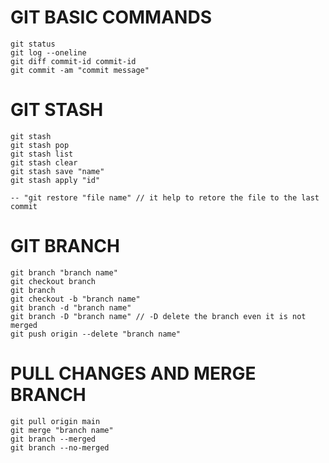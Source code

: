 # GIT BASIC COMMANDS
    git status
    git log --oneline
    git diff commit-id commit-id
    git commit -am "commit message"

# GIT STASH
    git stash
    git stash pop
    git stash list
    git stash clear
    git stash save "name"
    git stash apply "id"

    -- "git restore "file name" // it help to retore the file to the last commit

# GIT BRANCH
    git branch "branch name"
    git checkout branch
    git branch
    git checkout -b "branch name"
    git branch -d "branch name"
    git branch -D "branch name" // -D delete the branch even it is not merged
    git push origin --delete "branch name"

# PULL CHANGES AND MERGE BRANCH
    git pull origin main
    git merge "branch name"
    git branch --merged
    git branch --no-merged

